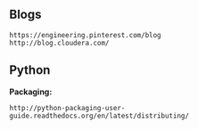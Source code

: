## Blogs

    https://engineering.pinterest.com/blog
    http://blog.cloudera.com/

## Python

__Packaging:__

    http://python-packaging-user-guide.readthedocs.org/en/latest/distributing/
